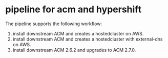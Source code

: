 # pipeline for acm and hypershift

The pipeline supports the following workflow:

1. install downstream ACM and creates a hostedcluster on AWS.
2. install downstream ACM and creates a hostedcluster with external-dns on AWS.
3. install downstream ACM 2.6.2 and upgrades to ACM 2.7.0.
